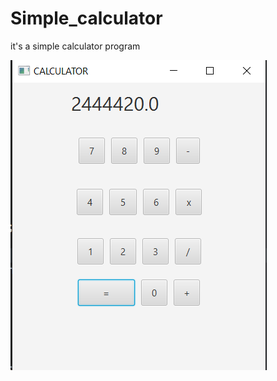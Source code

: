 # Simple_calculator
it's a simple calculator program



![↓↓↓↓↓↓↓↓↓↓↓](https://github.com/walidZW/Simple_calculator/blob/master/IMAGE.PNG)
